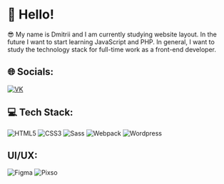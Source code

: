 # 👋 Hello!

😎 My name is Dmitrii and I am currently studying website layout. In the future I want to start learning JavaScript and PHP. In general, I want to study the technology stack for full-time work as a front-end developer.

## 🌐 Socials:

[![VK](https://img.shields.io/badge/VK-%231DA1F2.svg?logo=VK&logoColor=white)](https://vk.com/grema)

## 💻 Tech Stack:

![HTML5](https://img.shields.io/badge/html5-%23E34F26.svg?style=for-the-badge&logo=html5&logoColor=white) ![CSS3](https://img.shields.io/badge/css3-%231572B6.svg?style=for-the-badge&logo=css3&logoColor=white) ![Sass](https://user-images.githubusercontent.com/25181517/192158956-48192682-23d5-4bfc-9dfb-6511ade346bc.png) ![Webpack](https://img.shields.io/badge/webpack-%238DD6F9.svg?style=for-the-badge&logo=webpack&logoColor=black) ![Wordpress](https://user-images.githubusercontent.com/25181517/192158957-b1256181-356c-46a3-beb9-487af08a6266.png)

## UI/UX:

![Figma](https://user-images.githubusercontent.com/25181517/189715289-df3ee512-6eca-463f-a0f4-c10d94a06b2f.png) ![Pixso](https://yandex.ru/images/search?pos=1&img_url=https%3A%2F%2Fi-cdn.apsgo.com%2Fcdn%2FMj5RHRI0gj2TouYy6xDcJt8UF05cr3vaKLZL3J89.webp&text=%D0%B8%D0%BA%D0%BE%D0%BD%D0%BA%D0%B0+pixso&lr=10739&source=serp&rpt=simage)
